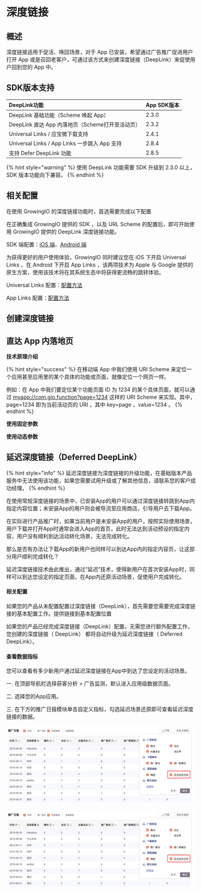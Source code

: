 # 深度链接

## 概述

深度链接适用于促活、唤回场景，对于 App 已安装，希望通过广告推广促进用户打开 App 或是召回老客户，可通过该方式来创建深度链接（DeepLink）来促使用户回到您的 App 中。

## SDK版本支持

| DeepLink功能 | App SDK版本 |
| :--- | :--- |
| DeepLink 基础功能（Scheme 唤起 App） | 2.3.0 |
| DeepLink 直达 App 内落地页（Scheme打开至活动页） | 2.3.2 |
| Universal Links / 应宝微下载支持 | 2.4.1 |
| Universal Links / App Links 一步跳入 App 支持 | 2.8.4 |
| 支持 Defer DeepLink 功能 | 2.8.5 |

{% hint style="warning" %}
使用 DeepLink 功能需要 SDK 升级到 2.3.0 以上，SDK 版本功能向下兼容。
{% endhint %}

## 相关配置

在使用 GrowingIO 的深度链接功能时，首选需要完成以下配置

在正确集成 GrowingIO 提供的 SDK ，以及 URL Scheme 的配置后，即可开始使用 GrowingIO 提供的 DeepLink 深度链接功能。

SDK 端配置：[iOS 端](https://docs.growingio.com/docs/developer-manual/sdkintegrated/ios-sdk/auto-ios-sdk#10-deeplink-and-universal-link)、[Android 端​](https://docs.growingio.com/docs/developer-manual/sdkintegrated/android-sdk/auto-android-sdk#16-deep-link-hui-tiao-can-shu-huo-qu)​

为获得更好的用户使用体验，GrowingIO 同时建议您在 iOS 下开启 Universal Links 、在 Android 下开启 App Links ，该两项技术为 Apple 与 Google 提供的原生方案，使用该技术将在其系统生态中将获得更流畅的跳转体验。

Universal Links 配置：[配置方法​](https://docs.growingio.com/docs/product-manual/growing/ads/advance/deeplink#22-universal-links-pei-zhi)​

App Links 配置：[配置方法](https://docs.growingio.com/docs/product-manual/growing/ads/advance/deeplink#32-applinks-pei-zhi)

## 创建深度链接

## 直达 App 内落地页

**技术原理介绍**

{% hint style="success" %}
在移动端 App 中我们使用 URI Scheme 来定位一个应用甚至应用里的某个具体的功能或页面，就像定位一个网页一样。

例如：在 App 中我们要定位某个功能页面 ID 为 1234 的某个具体页面，就可以通过 [myapp://com.gio.function?page=1234](myapp://com.gio.function?page=1234) 这样的 URI Scheme 来实现。其中，page=1234 即为当前活动页的 URI ，其中 key=page ，value=1234 。
{% endhint %}

**使用固定参数**

**使用动态参数**

## 延迟深度链接（Deferred DeepLink）

{% hint style="info" %}
延迟深度链接为深度链接的升级功能，在基础版本产品服务中无法使用该功能，如果您需要试用升级或了解其他信息，请联系您的客户成功经理。
{% endhint %}

在使用常规深度链接的场景中，已安装App的用户可以通过深度链接转跳到App内指定内容位置；未安装App的用户则会被导流至应用商店，引导用户去下载App。

在实际进行产品推广时，如果当前用户是未安装App的用户，按照实际使用场景，用户下载并打开App时通常会进入App的首页，此时无法达到活动预设的指定内容，用户没有顺利到达活动转化场景，无法完成转化。

那么是否有办法让下载App的新用户也同样可以到达App内的指定内容页，让这部分用户顺利完成转化？

延迟深度链接技术由此推出，通过“延迟”技术，使得新用户在首次安装App时，同样可以到达您设定的指定页面，在App内还原活动场景，促使用户完成转化。

#### 相关配置 <a id="cha-kan-shu-ju-zhi-biao"></a>

如果您的产品从未配置配置过深度链接（DeepLink），首先需要您需要完成深度链接的基本配置工作。提供链接到基本配置位置

如果您的产品已经完成深度链接（DeepLink）配置，无需您进行额外配置工作，您创建的深度链接（ DeepLink） 都将自动升级为延迟深度链接（ Deferred DeepLink）。

#### 查看数据指标 <a id="cha-kan-shu-ju-zhi-biao"></a>

您可以查看有多少新用户通过延迟深度链接在App中到达了您设定的活动场景。

一. 在顶部导航栏选择获客分析 &gt; 广告监测，默认进入应用级数据页面。

二. 选择您的App应用。

三. 在下方的推广日报模块单击自定义指标，勾选延迟场景还原即可查看延迟深度链接的数据。

![](../../../.gitbook/assets/image%20%281%29.png)

![](../../../.gitbook/assets/image%20%282%29.png)

